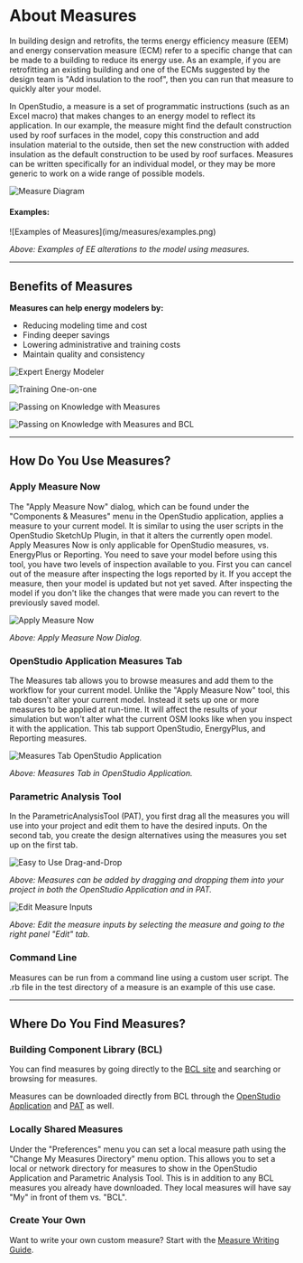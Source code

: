 <h1>About Measures</h1>
In building design and retrofits, the terms energy efficiency measure (EEM) and energy conservation measure (ECM) refer to a specific change that can be made to a building to reduce its energy use. As an example, if you are retrofitting an existing building and one of the ECMs suggested by the design team is "Add insulation to the roof", then you can run that measure to quickly alter your model.

In OpenStudio, a measure is a set of programmatic instructions (such as an Excel macro) that makes changes to an energy model to reflect its application. In our example, the measure might find the default construction used by roof surfaces in the model, copy this construction and add insulation material to the outside, then set the new construction with added insulation as the default construction to be used by roof surfaces. Measures can be written specifically for an individual model, or they may be more generic to work on a wide range of possible models.

![Measure Diagram](img/measures/what_measures.png)

<h4>Examples:</h4>
![Examples of Measures](img/measures/examples.png)

*Above: Examples of EE alterations to the model using measures.*

_________________

## Benefits of Measures
__Measures can help energy modelers by:__

- Reducing modeling time and cost
- Finding deeper savings
- Lowering administrative and training costs
- Maintain quality and consistency

![Expert Energy Modeler](img/measures/expert.png)

![Training One-on-one](img/measures/training_now.png)

![Passing on Knowledge with Measures](img/measures/knowledge.png)

![Passing on Knowledge with Measures and BCL](img/measures/share_bcl.png)

_________________

## How Do You Use Measures?
### Apply Measure Now
The "Apply Measure Now" dialog, which can be found under the "Components & Measures" menu in the OpenStudio application, applies a measure to your current model. It is similar to using the user scripts in the OpenStudio SketchUp Plugin, in that it alters the currently open model. Apply Measures Now is only applicable for OpenStudio measures, vs. EnergyPlus or Reporting. You need to save your model before using this tool, you have two levels of inspection available to you. First you can cancel out of the measure after inspecting the logs reported by it. If you accept the measure, then your model is updated but not yet saved. After inspecting the model if you don't like the changes that were made you can revert to the previously saved model.

![Apply Measure Now](img/measures/apply_measure_now.png)

*Above: Apply Measure Now Dialog.*

### OpenStudio Application Measures Tab
The Measures tab allows you to browse measures and add them to the workflow for your current model. Unlike the "Apply Measure Now" tool, this tab doesn't alter your current model. Instead it sets up one or more measures to be applied at run-time. It will affect the results of your simulation but won't alter what the current OSM looks like when you inspect it with the application. This tab support OpenStudio, EnergyPlus, and Reporting measures.

![Measures Tab OpenStudio Application](img/measures/measures_tab_os_app.png)

*Above: Measures Tab in OpenStudio Application.*

### Parametric Analysis Tool
In the ParametricAnalysisTool (PAT), you first drag all the measures you will use into your project and edit them to have the desired inputs. On the second tab, you create the design alternatives using the measures you set up on the first tab.

![Easy to Use Drag-and-Drop](img/measures/draganddrop.png)

*Above: Measures can be added by dragging and dropping them into your project in both the OpenStudio Application and in PAT.*

![Edit Measure Inputs](img/measures/set_inputs.png)

*Above: Edit the measure inputs by selecting the measure and going to the right panel "Edit" tab.*

### Command Line
Measures can be run from a command line using a custom user script. The .rb file in the test directory of a measure is an example of this use case.

_________________

## Where Do You Find Measures?
### Building Component Library (BCL)
You can find measures by going directly to the [BCL site](https://bcl.nrel.gov/) and searching or browsing for measures.

Measures can be downloaded directly from BCL through the [OpenStudio Application](/../next_steps/openstudio_application_interface/#components-measures-menu) and [PAT](/../comparative_analysis/ParametricStudies/#downloading-measures-from-the-building-component-library) as well.

### Locally Shared Measures
Under the "Preferences" menu you can set a local measure path using the "Change My Measures Directory" menu option. This allows you to set a local or network directory for measures to show in the OpenStudio Application and Parametric Analysis Tool. This is in addition to any BCL measures you already have downloaded. They local measures will have say "My" in front of them vs. "BCL".

### Create Your Own
Want to write your own custom measure? Start with the [Measure Writing Guide](measure_writing_guide.md).
